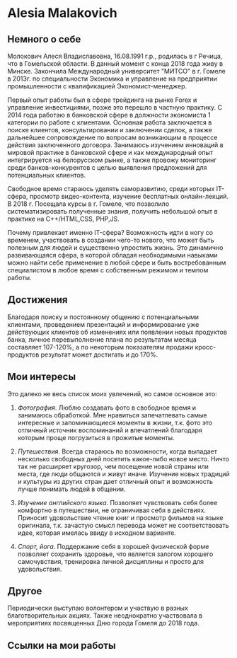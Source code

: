 # Alesia Malakovich

## Немного о себе

  Молокович Алеся Владиславовна, 16.08.1991 г.р., родилась в г Речица, что в Гомельской области. В данный момент с конца 2018 года живу в Минске. Закончила Международный университет "МИТСО" в г. Гомеле в 2013г. по специальности Экономика и управление на предприятии промышленности с квалификацией Экономист-менеджер.
  
  Первый опыт работы был в сфере трейдинга на рынке Forex и управление инвестициями, позже это перешло в частную практику. С 2014 года работаю в банковской сфере в должности экономиста 1 категории по работе с клиентами. Основная работа заключается в поиске клиентов, консультировании и заключении сделок, а также дальнейшее сопровождение по вопросам возникающим в процессе действия заключенного договора. Занимаюсь изучением инноваций в мировой практике в банковской сфере и как международный опыт интегрируется на белорусском рынке, а также провожу мониторинг среди банков-конкурентов с целью выявления предложений для потенциальных клиентов.
  
  Свободное время стараюсь  уделять саморазвитию, среди которых  IT-cфера, просмотр видео-контента, изучение бесплатных онлайн-лекций. В 2018 г. Посещала курсы в г. Гомеле, что позволило систематизировать полученные знания, получить небольшой опыт в практике на C++/HTML,CSS, PHP,JS.

  Почему привлекает именно IT-сфера? Возможность идти в ногу со временем, участвовать в создании чего-то нового, что может быть полезным для людей и существенно упростить жизнь. Это динамично развивающаяся сфера, в которой обладая необходимыми навыками можно найти себе применение в любой сфере и быть востребованным специалистом в любое время с собственным режимом и темпом работы.

## Достижения

  Благодаря поиску и постоянному общению с потенциальными клиентами, проведением презентаций и информирование уже действующих клиентов об изменениях или появлении новых продуктов банка, личное перевыполнение плана по результатам месяца составляет 107-120%, а по некоторым показателям продажи кросс-продуктов результат может достигать и до 170%. 

## Мои интересы

  Это далеко не весь список моих увлечений, но самое основное это:  
  1. *Фотография*. Люблю создавать фото в свободное время и занимаюсь обработкой. Мне нравиться запечатлевать самые интересные и запоминающиеся моменты в жизни, т.к. фото это отличный источник воспоминаний и впечатлений благодаря которым проще погрузиться в прожитые моменты.
  
  2. *Путешествия*. Всегда стараюсь по возможности, когда выпадает  несколько свободных дней посетить какое-либо новое место. Ничто так не расширяет кругозор, чем посещение новой страны или места, где люди общаются и живут иначе. Изучение новых традиций и культуры из других стран дает отличный опыт и возможность лучше понимать людей в общении.
  
  3. *Изучение английского языка*. Позволяет чувствовать себя более комфортно в путешествии, не ограничивая себя в действиях.  Приносит  удовольствие чтение книг и просмотр фильмов на языке оригинала, т.к. зачастую смысл перевода может не соответствовать идее, которая имелась ввиду в исходном варианте.
  
  4. *Спорт, йога*. Поддержание себя в хорошей физической форме позволяет сохранить здоровье, что является залогом хорошего самочувствия, тренировка личной дисциплины и просто для удовольствия.
  
## Другое

  Периодически выступаю волонтером и участвую в разных благотворительных акциях. Также неоднократно участвовала в мероприятиях посвященных Дню города Гомеля до 2018 года.
  
 ## Ссылки на мои работы
 
 

